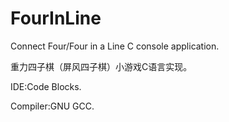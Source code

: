 # FourInLine
Connect Four/Four in a Line C console application.

重力四子棋（屏风四子棋）小游戏C语言实现。

IDE:Code Blocks.

Compiler:GNU GCC.
